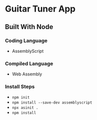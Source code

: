 # Guitar Tuner App

## Built With Node

### Coding Language
- AssemblyScript

### Compiled Language
- Web Assembly

### Install Steps
- `npm init`
- `npm install --save-dev assemblyscript`
- `npx asinit .`
- `npm install`